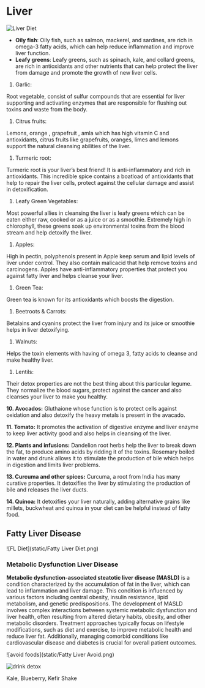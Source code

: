# Liver

![Liver Diet](image-7.png)

- **Oily fish**: Oily fish, such as salmon, mackerel, and sardines, are rich in omega-3 fatty acids, which can help reduce inflammation and improve liver function.
- **Leafy greens**: Leafy greens, such as spinach, kale, and collard greens, are rich in antioxidants and other nutrients that can help protect the liver from damage and promote the growth of new liver cells.

1. Garlic:

Root vegetable, consist of sulfur compounds that are essential for liver supporting and activating enzymes that are responsible for flushing out toxins and waste from the body.

1. Citrus fruits:

Lemons, orange , grapefruit , amla which has high vitamin C and antioxidants, citrus fruits like grapefruits, oranges, limes and lemons support the natural cleansing abilities of the liver.

1. Turmeric root:

Turmeric root is your liver’s best friend! It is anti-inflammatory and rich in antioxidants.
This incredible spice contains a boatload of antioxidants that help to repair the liver cells, protect against the cellular damage and assist in detoxification.

1. Leafy Green Vegetables:

Most powerful allies in cleansing the liver is leafy greens which can be eaten either raw, cooked or as a juice or as a smoothie. Extremely high in chlorophyll, these greens soak up environmental toxins from the blood stream and help detoxify the liver.

1. Apples:

High in pectin, polyphenols present in Apple keep serum and lipid levels of liver under control. They also contain malicacid that help remove toxins and carcinogens. Apples have anti-inflammatory properties that protect you against fatty liver and helps cleanse your liver.

1. Green Tea:

Green tea is known for its antioxidants which boosts the digestion.

1. Beetroots & Carrots:

Betalains and cyanins protect the liver from injury and its juice or smoothie helps in liver detoxifying.

1. Walnuts:

Helps the toxin elements with having of omega 3, fatty acids to cleanse and make healthy liver.

1. Lentils:

Their detox properties are not the best thing about this particular legume.
They normalize the blood sugars, protect against the cancer and also cleanses your liver to make you healthy.

**10. Avocados:**
Gluthaione whose function is to protect cells against oxidation and also detoxify the heavy metals is present in the avacado.

**11. Tomato:**
It promotes the activation of digestive enzyme and liver enzyme to keep liver activity good and also helps in cleansing of the liver.

**12. Plants and infusions:**
Dandelion root herbs help the liver to break down the fat, to produce amino acids by ridding it of the toxins.
Rosemary boiled in water and drunk allows it to stimulate the production of bile which helps in digestion and limits liver problems.

**13. Curcuma and other spices:**
Curcuma, a root from India has many curative properties. It detoxifies the liver by stimulating the production of bile and releases the liver ducts.

**14. Quinoa:**
It detoxifies your liver naturally, adding alternative grains like millets, buckwheat and quinoa in your diet can be helpful instead of fatty food.

## Fatty Liver Disease

![FL Diet](static/Fatty Liver Diet.png)

### Metabolic Dysfunction Liver Disease

**Metabolic dysfunction-associated steatotic liver disease (MASLD)** is a condition characterized by the accumulation of fat in the liver, which can lead to inflammation and liver damage. This condition is influenced by various factors including central obesity, insulin resistance, lipid metabolism, and genetic predispositions. The development of MASLD involves complex interactions between systemic metabolic dysfunction and liver health, often resulting from altered dietary habits, obesity, and other metabolic disorders. Treatment approaches typically focus on lifestyle modifications, such as diet and exercise, to improve metabolic health and reduce liver fat. Additionally, managing comorbid conditions like cardiovascular disease and diabetes is crucial for overall patient outcomes.

![avoid foods](static/Fatty Liver Avoid.png)

![drink detox](image-9.png)

Kale, Blueberry, Kefir Shake
